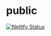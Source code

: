# public
[![Netlify Status](https://api.netlify.com/api/v1/badges/2db7c56d-4b85-4601-8d0b-6ece6f33e1dc/deploy-status)](https://app.netlify.com/sites/progress-advance/deploys)
